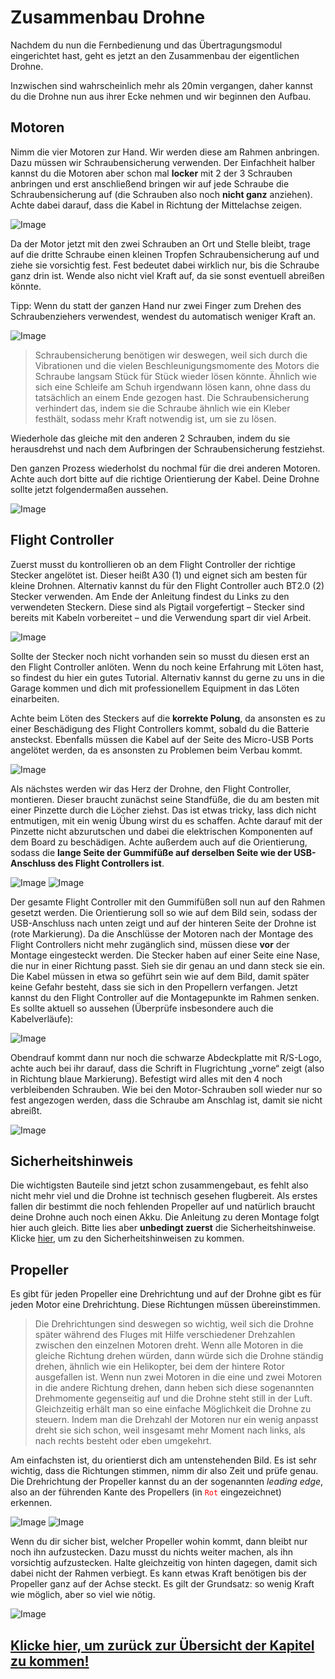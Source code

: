 # Zusammenbau Drohne

Nachdem du nun die Fernbedienung und das Übertragungsmodul eingerichtet hast, geht es jetzt an den Zusammenbau der eigentlichen Drohne.

Inzwischen sind wahrscheinlich mehr als 20min vergangen, daher kannst du die Drohne nun aus ihrer Ecke nehmen und wir beginnen den Aufbau.


## Motoren

Nimm die vier Motoren zur Hand. Wir werden diese am Rahmen anbringen. Dazu müssen wir Schraubensicherung verwenden. Der Einfachheit halber kannst du die Motoren aber schon mal **locker** mit 2 der 3 Schrauben anbringen und erst anschließend bringen wir auf jede Schraube die Schraubensicherung auf (die Schrauben also noch **nicht ganz** anziehen). Achte dabei darauf, dass die Kabel in Richtung der Mittelachse zeigen. 

![Image](/rsc/01_img/04_DroneAssembly/MotorScrewPlacement.png)

Da der Motor jetzt mit den zwei Schrauben an Ort und Stelle bleibt, trage auf die dritte Schraube einen kleinen Tropfen Schraubensicherung auf und ziehe sie vorsichtig fest. Fest bedeutet dabei wirklich nur, bis die Schraube ganz drin ist. Wende also nicht viel Kraft auf, da sie sonst eventuell abreißen könnte.

Tipp: Wenn du statt der ganzen Hand nur zwei Finger zum Drehen des Schraubenziehers verwendest, wendest du automatisch weniger Kraft an. 

![Image](/rsc/01_img/04_DroneAssembly/ThreadlockApplication.png)

>Schraubensicherung benötigen wir deswegen, weil sich durch die Vibrationen und die vielen Beschleunigungsmomente des Motors die Schraube langsam Stück für Stück wieder lösen könnte. Ähnlich wie sich eine Schleife am Schuh irgendwann lösen kann, ohne dass du tatsächlich an einem Ende gezogen hast. Die Schraubensicherung verhindert das, indem sie die Schraube ähnlich wie ein Kleber festhält, sodass mehr Kraft notwendig ist, um sie zu lösen.

Wiederhole das gleiche mit den anderen 2 Schrauben, indem du sie herausdrehst und nach dem Aufbringen der Schraubensicherung festziehst.

Den ganzen Prozess wiederholst du nochmal für die drei anderen Motoren. Achte auch dort bitte auf die richtige Orientierung der Kabel. Deine Drohne sollte jetzt folgendermaßen aussehen. 

![Image](/rsc/01_img/04_DroneAssembly/MotorsAssembled.png)


## Flight Controller

Zuerst musst du kontrollieren ob an dem Flight Controller der richtige Stecker angelötet ist. Dieser heißt A30 (1) und eignet sich am besten für kleine Drohnen. Alternativ kannst du für den Flight Controller auch BT2.0 (2) Stecker verwenden. Am Ende der Anleitung findest du Links zu den verwendeten Steckern. Diese sind als Pigtail vorgefertigt – Stecker sind bereits mit Kabeln vorbereitet – und die Verwendung spart dir viel Arbeit.

![Image](/rsc/01_img/04_DroneAssembly/DifferentPlugs.png)

Sollte der Stecker noch nicht vorhanden sein so musst du diesen erst an den Flight Controller anlöten. Wenn du noch keine Erfahrung mit Löten hast, so findest du hier ein gutes Tutorial. Alternativ kannst du gerne zu uns in die Garage kommen und dich mit professionellem Equipment in das Löten einarbeiten. 

Achte beim Löten des Steckers auf die **korrekte Polung**, da ansonsten es zu einer Beschädigung des Flight Controllers kommt, sobald du die Batterie ansteckst. Ebenfalls müssen die Kabel auf der Seite des Micro-USB Ports angelötet werden, da es ansonsten zu Problemen beim Verbau kommt.

![Image](/rsc/01_img/04_DroneAssembly/FlightControllerPolarisation.png)

Als nächstes werden wir das Herz der Drohne, den Flight Controller, montieren. Dieser braucht zunächst seine Standfüße, die du am besten mit einer Pinzette durch die Löcher ziehst. Das ist etwas tricky, lass dich nicht entmutigen, mit ein wenig Übung wirst du es schaffen. Achte darauf mit der Pinzette nicht abzurutschen und dabei die elektrischen Komponenten auf dem Board zu beschädigen. Achte außerdem auch auf die Orientierung, sodass die **lange Seite der Gummifüße auf derselben Seite wie der USB-Anschluss des Flight Controllers ist**. 

![Image](/rsc/01_img/04_DroneAssembly/FlightControllerStandoffs.png)
![Image](/rsc/01_img/04_DroneAssembly/StandoffApplikation.png)

Der gesamte Flight Controller mit den Gummifüßen soll nun auf den Rahmen gesetzt werden. Die Orientierung soll so wie auf dem Bild sein, sodass der USB-Anschluss nach unten zeigt und auf der hinteren Seite der Drohne ist (rote Markierung). Da die Anschlüsse der Motoren nach der Montage des Flight Controllers nicht mehr zugänglich sind, müssen diese **vor** der Montage eingesteckt werden. Die Stecker haben auf einer Seite eine Nase, die nur in einer Richtung passt. Sieh sie dir genau an und dann steck sie ein. Die Kabel müssen in etwa so geführt sein wie auf dem Bild, damit später keine Gefahr besteht, dass sie sich in den Propellern verfangen. Jetzt kannst du den Flight Controller auf die Montagepunkte im Rahmen senken. Es sollte aktuell so aussehen (Überprüfe insbesondere auch die Kabelverläufe):

![Image](/rsc/01_img/04_DroneAssembly/CableRouting.png)

Obendrauf kommt dann nur noch die schwarze Abdeckplatte mit R/S-Logo, achte auch bei ihr darauf, dass die Schrift in Flugrichtung „vorne“ zeigt (also in Richtung blaue Markierung). Befestigt wird alles mit den 4 noch verbleibenden Schrauben. Wie bei den Motor-Schrauben soll wieder nur so fest angezogen werden, dass die Schraube am Anschlag ist, damit sie nicht abreißt. 

![Image](/rsc/01_img/04_DroneAssembly/DeckplateScrews.png)


## Sicherheitshinweis

Die wichtigsten Bauteile sind jetzt schon zusammengebaut, es fehlt also nicht mehr viel und die Drohne ist technisch gesehen flugbereit. Als erstes fallen dir bestimmt die noch fehlenden Propeller auf und natürlich braucht deine Drohne auch noch einen Akku. Die Anleitung zu deren Montage folgt hier auch gleich. Bitte lies aber **unbedingt zuerst** die Sicherheitshinweise. Klicke [hier](/docs/09_Safety.md), um zu den Sicherheitshinweisen zu kommen.


## Propeller

Es gibt für jeden Propeller eine Drehrichtung und auf der Drohne gibt es für jeden Motor eine Drehrichtung. Diese Richtungen müssen übereinstimmen.

>Die Drehrichtungen sind deswegen so wichtig, weil sich die Drohne später während des Fluges mit Hilfe verschiedener Drehzahlen zwischen den einzelnen Motoren dreht. Wenn alle Motoren in die gleiche Richtung drehen würden, dann würde sich die Drohne ständig drehen, ähnlich wie ein Helikopter, bei dem der hintere Rotor ausgefallen ist. Wenn nun zwei Motoren in die eine und zwei Motoren in die andere Richtung drehen, dann heben sich diese sogenannten Drehmomente gegenseitig auf und die Drohne steht still in der Luft. Gleichzeitig erhält man so eine einfache Möglichkeit die Drohne zu steuern. Indem man die Drehzahl der Motoren nur ein wenig anpasst dreht sie sich schon, weil insgesamt mehr Moment nach links, als nach rechts besteht oder eben umgekehrt.

Am einfachsten ist, du orientierst dich am untenstehenden Bild. Es ist sehr wichtig, dass die Richtungen stimmen, nimm dir also Zeit und prüfe genau. Die Drehrichtung der Propeller kannst du an der sogenannten *leading edge*, also an der führenden Kante des Propellers (in <code style="color : Red">Rot</code> eingezeichnet) erkennen.

![Image](/rsc/01_img/04_DroneAssembly/PropDirectionBetaflight.png)
![Image](/rsc/01_img/04_DroneAssembly/PropDirectionDrone.png)

Wenn du dir sicher bist, welcher Propeller wohin kommt, dann bleibt nur noch ihn aufzustecken. Dazu musst du nichts weiter machen, als ihn vorsichtig aufzustecken. Halte gleichzeitig von hinten dagegen, damit sich dabei nicht der Rahmen verbiegt. Es kann etwas Kraft benötigen bis der Propeller ganz auf der Achse steckt. Es gilt der Grundsatz: so wenig Kraft wie möglich, aber so viel wie nötig. 

![Image](/rsc/01_img/04_DroneAssembly/PropMounting.png)


## [Klicke hier, um zurück zur Übersicht der Kapitel zu kommen!](/README.md#kapitel)